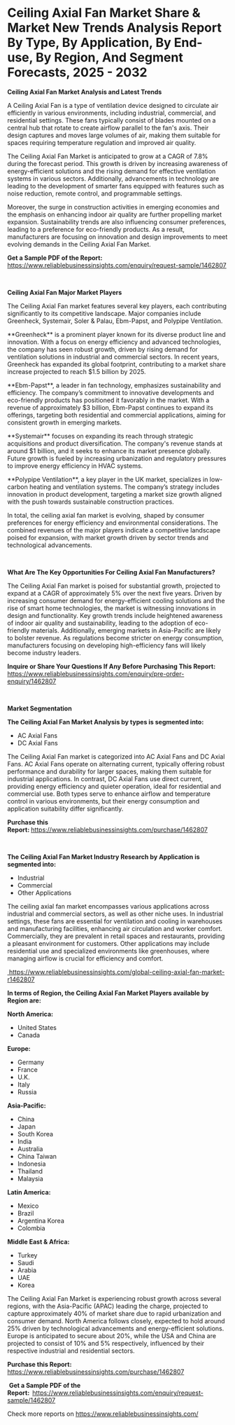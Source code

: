 <p><h1>Ceiling Axial Fan Market Share & Market New Trends Analysis Report By Type, By Application, By End-use, By Region, And Segment Forecasts, 2025 - 2032</h1></p><p><strong>Ceiling Axial Fan Market Analysis and Latest Trends</strong></p>
<p><p>A Ceiling Axial Fan is a type of ventilation device designed to circulate air efficiently in various environments, including industrial, commercial, and residential settings. These fans typically consist of blades mounted on a central hub that rotate to create airflow parallel to the fan's axis. Their design captures and moves large volumes of air, making them suitable for spaces requiring temperature regulation and improved air quality.</p><p>The Ceiling Axial Fan Market is anticipated to grow at a CAGR of 7.8% during the forecast period. This growth is driven by increasing awareness of energy-efficient solutions and the rising demand for effective ventilation systems in various sectors. Additionally, advancements in technology are leading to the development of smarter fans equipped with features such as noise reduction, remote control, and programmable settings.</p><p>Moreover, the surge in construction activities in emerging economies and the emphasis on enhancing indoor air quality are further propelling market expansion. Sustainability trends are also influencing consumer preferences, leading to a preference for eco-friendly products. As a result, manufacturers are focusing on innovation and design improvements to meet evolving demands in the Ceiling Axial Fan Market.</p></p>
<p><strong>Get a Sample PDF of the Report:&nbsp;</strong> <a href="https://www.reliablebusinessinsights.com/enquiry/request-sample/1462807?utm_campaign=3128&utm_medium=2&utm_source=Github&utm_content=ia&utm_term=12042025&utm_id=ceiling-axial-fan">https://www.reliablebusinessinsights.com/enquiry/request-sample/1462807</a></p>
<p>&nbsp;</p>
<p><strong>Ceiling Axial Fan Major Market Players</strong></p>
<p><p>The Ceiling Axial Fan market features several key players, each contributing significantly to its competitive landscape. Major companies include Greenheck, Systemair, Soler & Palau, Ebm-Papst, and Polypipe Ventilation.</p><p>**Greenheck** is a prominent player known for its diverse product line and innovation. With a focus on energy efficiency and advanced technologies, the company has seen robust growth, driven by rising demand for ventilation solutions in industrial and commercial sectors. In recent years, Greenheck has expanded its global footprint, contributing to a market share increase projected to reach $1.5 billion by 2025.</p><p>**Ebm-Papst**, a leader in fan technology, emphasizes sustainability and efficiency. The company’s commitment to innovative developments and eco-friendly products has positioned it favorably in the market. With a revenue of approximately $3 billion, Ebm-Papst continues to expand its offerings, targeting both residential and commercial applications, aiming for consistent growth in emerging markets.</p><p>**Systemair** focuses on expanding its reach through strategic acquisitions and product diversification. The company's revenue stands at around $1 billion, and it seeks to enhance its market presence globally. Future growth is fueled by increasing urbanization and regulatory pressures to improve energy efficiency in HVAC systems.</p><p>**Polypipe Ventilation**, a key player in the UK market, specializes in low-carbon heating and ventilation systems. The company’s strategy includes innovation in product development, targeting a market size growth aligned with the push towards sustainable construction practices.</p><p>In total, the ceiling axial fan market is evolving, shaped by consumer preferences for energy efficiency and environmental considerations. The combined revenues of the major players indicate a competitive landscape poised for expansion, with market growth driven by sector trends and technological advancements.</p></p>
<p>&nbsp;</p>
<p><strong>What Are The Key Opportunities For Ceiling Axial Fan Manufacturers?</strong></p>
<p><p>The Ceiling Axial Fan market is poised for substantial growth, projected to expand at a CAGR of approximately 5% over the next five years. Driven by increasing consumer demand for energy-efficient cooling solutions and the rise of smart home technologies, the market is witnessing innovations in design and functionality. Key growth trends include heightened awareness of indoor air quality and sustainability, leading to the adoption of eco-friendly materials. Additionally, emerging markets in Asia-Pacific are likely to bolster revenue. As regulations become stricter on energy consumption, manufacturers focusing on developing high-efficiency fans will likely become industry leaders.</p></p>
<p><strong>Inquire or Share Your Questions If Any Before Purchasing This Report:</strong> <a href="https://www.reliablebusinessinsights.com/enquiry/pre-order-enquiry/1462807?utm_campaign=3128&utm_medium=2&utm_source=Github&utm_content=ia&utm_term=12042025&utm_id=ceiling-axial-fan">https://www.reliablebusinessinsights.com/enquiry/pre-order-enquiry/1462807</a></p>
<p>&nbsp;</p>
<p><strong>Market Segmentation</strong></p>
<p><strong>The Ceiling Axial Fan Market Analysis by types is segmented into:</strong></p>
<p><ul><li>AC Axial Fans</li><li>DC Axial Fans</li></ul></p>
<p><p>The Ceiling Axial Fan market is categorized into AC Axial Fans and DC Axial Fans. AC Axial Fans operate on alternating current, typically offering robust performance and durability for larger spaces, making them suitable for industrial applications. In contrast, DC Axial Fans use direct current, providing energy efficiency and quieter operation, ideal for residential and commercial use. Both types serve to enhance airflow and temperature control in various environments, but their energy consumption and application suitability differ significantly.</p></p>
<p><strong>Purchase this Report:&nbsp;</strong><a href="https://www.reliablebusinessinsights.com/purchase/1462807?utm_campaign=3128&utm_medium=2&utm_source=Github&utm_content=ia&utm_term=12042025&utm_id=ceiling-axial-fan">https://www.reliablebusinessinsights.com/purchase/1462807</a></p>
<p>&nbsp;</p>
<p><strong>The Ceiling Axial Fan Market Industry Research by Application is segmented into:</strong></p>
<p><ul><li>Industrial</li><li>Commercial</li><li>Other Applications</li></ul></p>
<p><p>The ceiling axial fan market encompasses various applications across industrial and commercial sectors, as well as other niche uses. In industrial settings, these fans are essential for ventilation and cooling in warehouses and manufacturing facilities, enhancing air circulation and worker comfort. Commercially, they are prevalent in retail spaces and restaurants, providing a pleasant environment for customers. Other applications may include residential use and specialized environments like greenhouses, where managing airflow is crucial for efficiency and comfort.</p></p>
<p><a href="https://www.reliablebusinessinsights.com/global-ceiling-axial-fan-market-r1462807?utm_campaign=3128&utm_medium=2&utm_source=Github&utm_content=ia&utm_term=12042025&utm_id=ceiling-axial-fan">&nbsp;https://www.reliablebusinessinsights.com/global-ceiling-axial-fan-market-r1462807</a></p>
<p><strong>In terms of Region, the Ceiling Axial Fan Market Players available by Region are:</strong></p>
<p>
    <p> <strong> North America: </strong>
        <ul>
            <li>United States</li>
            <li>Canada</li>
        </ul>
        </p> 
    <p> <strong> Europe: </strong>
        <ul>
            <li>Germany</li>
            <li>France</li>
            <li>U.K.</li>
            <li>Italy</li>
            <li>Russia</li>
        </ul>
        </p> 
    <p> <strong> Asia-Pacific: </strong>
        <ul>
            <li>China</li>
            <li>Japan</li>
            <li>South Korea</li>
            <li>India</li>
            <li>Australia</li>
            <li>China Taiwan</li>
            <li>Indonesia</li>
            <li>Thailand</li>
            <li>Malaysia</li>
        </ul>
        </p> 
    <p> <strong> Latin America: </strong>
        <ul>
            <li>Mexico</li>
            <li>Brazil</li>
            <li>Argentina Korea</li>
            <li>Colombia</li>
        </ul>
        </p> 
    <p> <strong> Middle East & Africa: </strong>
        <ul>
            <li>Turkey</li>
            <li>Saudi</li>
            <li>Arabia</li>
            <li>UAE</li>
            <li>Korea</li>
        </ul>
    </p>
    </p>
<p><p>The Ceiling Axial Fan Market is experiencing robust growth across several regions, with the Asia-Pacific (APAC) leading the charge, projected to capture approximately 40% of market share due to rapid urbanization and consumer demand. North America follows closely, expected to hold around 25% driven by technological advancements and energy-efficient solutions. Europe is anticipated to secure about 20%, while the USA and China are projected to consist of 10% and 5% respectively, influenced by their respective industrial and residential sectors.</p></p>
<p><strong>Purchase this Report: </strong><a href="https://www.reliablebusinessinsights.com/purchase/1462807?utm_campaign=3128&utm_medium=2&utm_source=Github&utm_content=ia&utm_term=12042025&utm_id=ceiling-axial-fan">https://www.reliablebusinessinsights.com/purchase/1462807</a></p>
<p>&nbsp;<strong>Get a Sample PDF of the Report:&nbsp;&nbsp;</strong><a href="https://www.reliablebusinessinsights.com/enquiry/request-sample/1462807?utm_campaign=3128&utm_medium=2&utm_source=Github&utm_content=ia&utm_term=12042025&utm_id=ceiling-axial-fan">https://www.reliablebusinessinsights.com/enquiry/request-sample/1462807</a></p>
<p><strong></strong></p>
<p>Check more reports on <a href="https://www.reliablebusinessinsights.com/?utm_campaign=3128&utm_medium=2&utm_source=Github&utm_content=ia&utm_term=12042025&utm_id=ceiling-axial-fan">https://www.reliablebusinessinsights.com/</a></p>